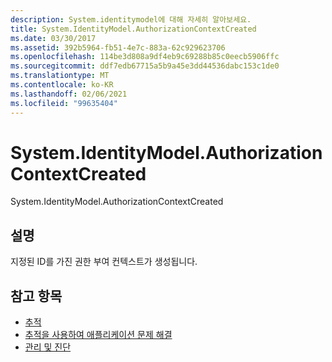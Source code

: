 ```yaml
---
description: System.identitymodel에 대해 자세히 알아보세요.
title: System.IdentityModel.AuthorizationContextCreated
ms.date: 03/30/2017
ms.assetid: 392b5964-fb51-4e7c-883a-62c929623706
ms.openlocfilehash: 114be3d808a9df4eb9c69288b85c0eecb5906ffc
ms.sourcegitcommit: ddf7edb67715a5b9a45e3dd44536dabc153c1de0
ms.translationtype: MT
ms.contentlocale: ko-KR
ms.lasthandoff: 02/06/2021
ms.locfileid: "99635404"
---
```

# <a name="systemidentitymodelauthorizationcontextcreated"></a>System.IdentityModel.AuthorizationContextCreated

System.IdentityModel.AuthorizationContextCreated  
  
## <a name="description"></a>설명  

 지정된 ID를 가진 권한 부여 컨텍스트가 생성됩니다.  
  
## <a name="see-also"></a>참고 항목

- [추적](index.md)
- [추적을 사용하여 애플리케이션 문제 해결](using-tracing-to-troubleshoot-your-application.md)
- [관리 및 진단](../index.md)
